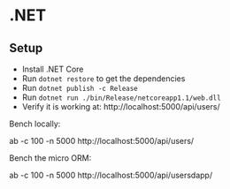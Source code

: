 # .NET

## Setup

- Install .NET Core
- Run `dotnet restore` to get the dependencies
- Run `dotnet publish -c Release`
- Run `dotnet run ./bin/Release/netcoreapp1.1/web.dll`
- Verify it is working at: http://localhost:5000/api/users/

Bench locally:

  ab -c 100 -n 5000 http://localhost:5000/api/users/

Bench the micro ORM:

  ab -c 100 -n 5000 http://localhost:5000/api/usersdapp/
